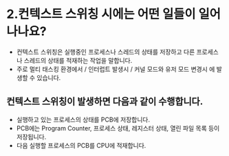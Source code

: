 # 2.컨텍스트 스위칭 시에는 어떤 일들이 일어나나요?

- 컨텍스트 스위칭은 실행중인 프로세스나 스레드의 상태를 저장하고 다른 프로세스나 스레드의 상태를 적재하는 작업을 말합니다.
- 주로 멀티 태스킹 환경에서 / 인터럽트 발생시 / 커널 모드와 유저 모드 변경시 에 발생할 수 있습니다.  

## 컨텍스트 스위칭이 발생하면 다음과 같이 수행합니다.

- 실행하고 있는 프로세스의 상태를 PCB에 저장합니다.
- PCB에는 Program Counter, 프로세스 상태, 레지스터 상태, 열린 파일 목록 등이 저장됩니다.
- 다음 실행할 프로세스의 PCB를 CPU에 적재합니다.

